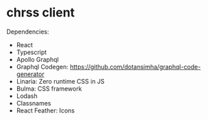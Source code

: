# chrss client

Dependencies:

- React
- Typescript
- Apollo Graphql
- Graphql Codegen: https://github.com/dotansimha/graphql-code-generator
- Linaria: Zero runtime CSS in JS
- Bulma: CSS framework
- Lodash
- Classnames
- React Feather: Icons